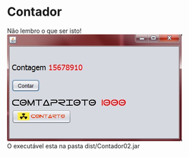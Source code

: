 # Contador
Não lembro o que ser isto!<br>
![Contador](contador.jpg)<br>
O executável esta na pasta dist/Contador02.jar
